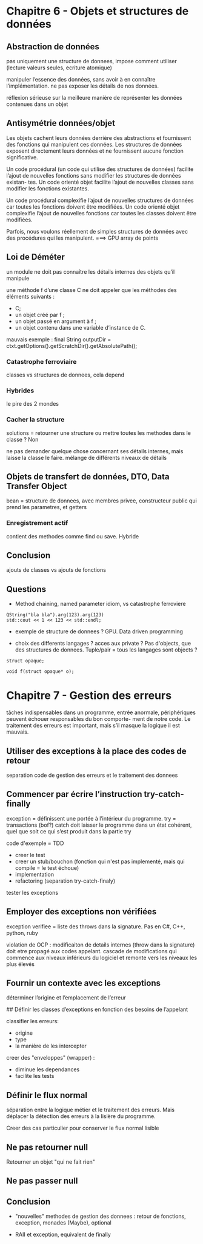 
# Chapitre 6 - Objets et structures de données

## Abstraction de données

pas uniquement une structure de donnees, impose comment utiliser (lecture valeurs seules, ecriture atomique)

manipuler l’essence des données, sans avoir à en connaître l’implémentation. ne pas exposer les détails de nos données.

réflexion sérieuse sur la meilleure manière de représenter les données contenues dans un objet

## Antisymétrie données/objet

Les objets cachent leurs données derrière des abstractions et fournissent des fonctions qui manipulent ces données. Les structures de données exposent directement leurs données et ne fournissent aucune fonction significative.

Un code procédural (un code qui utilise des structures de données) facilite l’ajout de nouvelles fonctions sans modifier les structures de données existan- tes. Un code orienté objet facilite l’ajout de nouvelles classes sans modifier les fonctions existantes.

Un code procédural complexifie l’ajout de nouvelles structures de données car toutes les fonctions doivent être modifiées. Un code orienté objet complexifie l’ajout de nouvelles fonctions car toutes les classes doivent être modifiées.

Parfois, nous voulons réellement de simples structures de données avec des procédures qui les manipulent. ===> GPU array de points

## Loi de Déméter

un module ne doit pas connaître les détails internes des objets qu’il manipule

une méthode f d’une classe C ne doit appeler que les méthodes des éléments suivants :
- C;
- un objet créé par f ;
- un objet passé en argument à f ;
- un objet contenu dans une variable d’instance de C.

mauvais exemple : final String outputDir = ctxt.getOptions().getScratchDir().getAbsolutePath(); 

### Catastrophe ferroviaire

classes vs structures de donnees, cela depend

### Hybrides

le pire des 2 mondes

### Cacher la structure

solutions = retourner une structure ou mettre toutes les methodes dans le classe ? Non

ne pas demander quelque chose concernant ses détails internes, mais laisse la classe le faire. mélange de différents niveaux de détails

## Objets de transfert de données, DTO, Data Transfer Object

bean = structure de donnees, avec membres privee, constructeur public qui prend les parametres, et getters

### Enregistrement actif

contient des methodes comme find ou save. Hybride

## Conclusion

ajouts de classes vs ajouts de fonctions





## Questions

- Method chaining, named parameter idiom, vs catastrophe ferroviere

```
QString("bla bla").arg(123).arg(123)
std::cout << 1 << 123 << std::endl;
```
	
- exemple de structure de donnees ? GPU. Data driven programming

- choix des differents langages ? acces aux private ? Pas d'objects, que des structures de donnees. Tuple/pair = tous les langages sont objects ?

```
struct opaque;

void f(struct opaque* o);
```






# Chapitre 7 - Gestion des erreurs

tâches indispensables dans un programme, entrée anormale, périphériques peuvent échouer
responsables du bon comporte- ment de notre code.
Le traitement des erreurs est important, mais s’il masque la logique il est mauvais.

## Utiliser des exceptions à la place des codes de retour

separation code de gestion des erreurs et le traitement des donnees

## Commencer par écrire l’instruction try-catch-finally

exception = définissent une portée à l’intérieur du programme. try = transactions (bof?)
catch doit laisser le programme dans un état cohérent, quel que soit ce qui s’est produit dans la partie try

code d'exemple = TDD
- creer le test
- creer un stub/bouchon (fonction qui n'est pas implementé, mais qui compile = le test échoue)
- implementation
- refactoring (separation try-catch-finaly)

tester les exceptions

## Employer des exceptions non vérifiées

exception verifiee = liste des throws dans la signature. Pas en C#, C++, python, ruby

violation de OCP : modificaiton de details internes (throw dans la signature) doit etre propagé aux codes appelant. cascade de modifications qui commence aux niveaux inférieurs du logiciel et remonte vers les niveaux les plus élevés

## Fournir un contexte avec les exceptions

déterminer l’origine et l’emplacement de l’erreur

## Définir les classes d’exceptions en fonction des besoins de l’appelant

classifier les erreurs:
- origine
- type
- la manière de les intercepter

creer des "enveloppes" (wrapper) :
- diminue les dependances
- facilite les tests

## Définir le flux normal

séparation entre la logique métier et le traitement des erreurs. Mais déplacer la détection des erreurs à la lisière du programme.

Creer des cas particulier pour conserver le flux normal lisible

## Ne pas retourner null

Retourner un objet "qui ne fait rien"

## Ne pas passer null

## Conclusion


- "nouvelles" methodes de gestion des donnees : retour de fonctions, exception, monades (Maybe), optional

- RAII et exception, equivalent de finally





